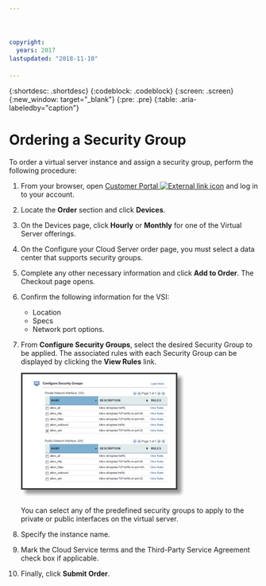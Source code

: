 ```yaml
---



copyright:
  years: 2017
lastupdated: "2018-11-10"

---
```


{:shortdesc: .shortdesc}
{:codeblock: .codeblock}
{:screen: .screen}
{:new_window: target="_blank"}
{:pre: .pre}
{:table: .aria-labeledby="caption"}

# Ordering a Security Group

To order a virtual server instance and assign a security group, perform the following procedure:

1. From your browser, open [Customer Portal ![External link icon](../../icons/launch-glyph.svg "External link icon")](https://control.softlayer.com/) and log in to your account.
2. Locate the **Order** section and click **Devices**.
3. On the Devices page, click **Hourly** or **Monthly** for one of the Virtual Server offerings.
4. On the Configure your Cloud Server order page, you must select a data center that supports security groups.
5. Complete any other necessary information and click **Add to Order**. The Checkout page opens.
6. Confirm the following information for the VSI: 

	* Location
	* Specs
	* Network port options. 

7. From **Configure Security Groups**, select the desired Security Group to be applied. The associated rules with each Security Group can be displayed by clicking the **View Rules** link. 

	![Custom Security Group](./images/sgs.jpg)

	You can select any of the predefined security groups to apply to the private or public interfaces on the virtual server.
	
8. Specify the instance name.
9. Mark the Cloud Service terms and the Third-Party Service Agreement check box if applicable.
10. Finally, click **Submit Order**.
